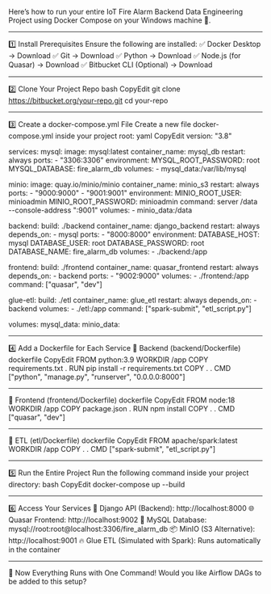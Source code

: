 Here’s how to run your entire IoT Fire Alarm Backend Data Engineering Project using Docker Compose on your Windows machine 🚀.
________________________________________
1️⃣ Install Prerequisites
Ensure the following are installed:
✅ Docker Desktop → Download
✅ Git → Download
✅ Python → Download
✅ Node.js (for Quasar) → Download
✅ Bitbucket CLI (Optional) → Download
________________________________________
2️⃣ Clone Your Project Repo
bash
CopyEdit
git clone https://bitbucket.org/your-repo.git
cd your-repo
________________________________________
3️⃣ Create a docker-compose.yml File
Create a new file docker-compose.yml inside your project root:
yaml
CopyEdit
version: "3.8"

services:
  mysql:
    image: mysql:latest
    container_name: mysql_db
    restart: always
    ports:
      - "3306:3306"
    environment:
      MYSQL_ROOT_PASSWORD: root
      MYSQL_DATABASE: fire_alarm_db
    volumes:
      - mysql_data:/var/lib/mysql

  minio:
    image: quay.io/minio/minio
    container_name: minio_s3
    restart: always
    ports:
      - "9000:9000"
      - "9001:9001"
    environment:
      MINIO_ROOT_USER: minioadmin
      MINIO_ROOT_PASSWORD: minioadmin
    command: server /data --console-address ":9001"
    volumes:
      - minio_data:/data

  backend:
    build: ./backend
    container_name: django_backend
    restart: always
    depends_on:
      - mysql
    ports:
      - "8000:8000"
    environment:
      DATABASE_HOST: mysql
      DATABASE_USER: root
      DATABASE_PASSWORD: root
      DATABASE_NAME: fire_alarm_db
    volumes:
      - ./backend:/app

  frontend:
    build: ./frontend
    container_name: quasar_frontend
    restart: always
    depends_on:
      - backend
    ports:
      - "9002:9000"
    volumes:
      - ./frontend:/app
    command: ["quasar", "dev"]

  glue-etl:
    build: ./etl
    container_name: glue_etl
    restart: always
    depends_on:
      - backend
    volumes:
      - ./etl:/app
    command: ["spark-submit", "etl_script.py"]

volumes:
  mysql_data:
  minio_data:
________________________________________
4️⃣ Add a Dockerfile for Each Service
🔹 Backend (backend/Dockerfile)
dockerfile
CopyEdit
FROM python:3.9
WORKDIR /app
COPY requirements.txt .
RUN pip install -r requirements.txt
COPY . .
CMD ["python", "manage.py", "runserver", "0.0.0.0:8000"]
________________________________________
🔹 Frontend (frontend/Dockerfile)
dockerfile
CopyEdit
FROM node:18
WORKDIR /app
COPY package.json .
RUN npm install
COPY . .
CMD ["quasar", "dev"]
________________________________________
🔹 ETL (etl/Dockerfile)
dockerfile
CopyEdit
FROM apache/spark:latest
WORKDIR /app
COPY . .
CMD ["spark-submit", "etl_script.py"]
________________________________________
5️⃣ Run the Entire Project
Run the following command inside your project directory:
bash
CopyEdit
docker-compose up --build
________________________________________
6️⃣ Access Your Services
🚀 Django API (Backend): http://localhost:8000
🌐 Quasar Frontend: http://localhost:9002
💾 MySQL Database: mysql://root:root@localhost:3306/fire_alarm_db
📦 MinIO (S3 Alternative): http://localhost:9001
🔥 Glue ETL (Simulated with Spark): Runs automatically in the container
________________________________________
🎯 Now Everything Runs with One Command!
Would you like Airflow DAGs to be added to this setup? 

